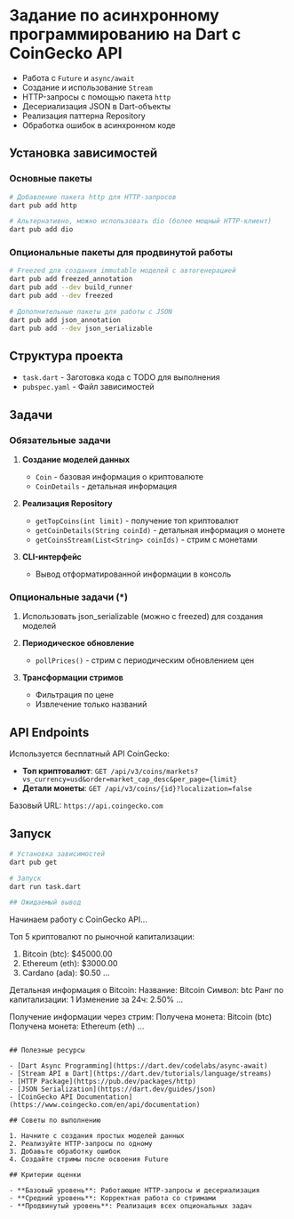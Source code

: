 # Задание по асинхронному программированию на Dart с CoinGecko API

- Работа с `Future` и `async/await`
- Создание и использование `Stream`
- HTTP-запросы с помощью пакета `http`
- Десериализация JSON в Dart-объекты
- Реализация паттерна Repository
- Обработка ошибок в асинхронном коде

## Установка зависимостей

### Основные пакеты

```bash
# Добавление пакета http для HTTP-запросов
dart pub add http

# Альтернативно, можно использовать dio (более мощный HTTP-клиент)
dart pub add dio
```

### Опциональные пакеты для продвинутой работы

```bash
# Freezed для создания immutable моделей с автогенерацией
dart pub add freezed_annotation
dart pub add --dev build_runner
dart pub add --dev freezed

# Дополнительные пакеты для работы с JSON
dart pub add json_annotation
dart pub add --dev json_serializable
```

## Структура проекта

- `task.dart` - Заготовка кода с TODO для выполнения
- `pubspec.yaml` - Файл зависимостей

## Задачи

### Обязательные задачи

1. **Создание моделей данных**
   - `Coin` - базовая информация о криптовалюте
   - `CoinDetails` - детальная информация

2. **Реализация Repository**
   - `getTopCoins(int limit)` - получение топ криптовалют
   - `getCoinDetails(String coinId)` - детальная информация о монете
   - `getCoinsStream(List<String> coinIds)` - стрим с монетами

3. **CLI-интерфейс**
   - Вывод отформатированной информации в консоль

### Опциональные задачи (*)
1. Использовать json_serializable (можно с freezed) для создания моделей

2. **Периодическое обновление**
   - `pollPrices()` - стрим с периодическим обновлением цен

3. **Трансформации стримов**
   - Фильтрация по цене
   - Извлечение только названий

## API Endpoints

Используется бесплатный API CoinGecko:

- **Топ криптовалют**: `GET /api/v3/coins/markets?vs_currency=usd&order=market_cap_desc&per_page={limit}`
- **Детали монеты**: `GET /api/v3/coins/{id}?localization=false`

Базовый URL: `https://api.coingecko.com`

## Запуск

```bash
# Установка зависимостей
dart pub get

# Запуск
dart run task.dart

## Ожидаемый вывод

```
Начинаем работу с CoinGecko API...

Топ 5 криптовалют по рыночной капитализации:
1. Bitcoin (btc): $45000.00
2. Ethereum (eth): $3000.00
3. Cardano (ada): $0.50
...

Детальная информация о Bitcoin:
Название: Bitcoin
Символ: btc
Ранг по капитализации: 1
Изменение за 24ч: 2.50%
...

Получение информации через стрим:
Получена монета: Bitcoin (btc)
Получена монета: Ethereum (eth)
...
```

## Полезные ресурсы

- [Dart Async Programming](https://dart.dev/codelabs/async-await)
- [Stream API в Dart](https://dart.dev/tutorials/language/streams)
- [HTTP Package](https://pub.dev/packages/http)
- [JSON Serialization](https://dart.dev/guides/json)
- [CoinGecko API Documentation](https://www.coingecko.com/en/api/documentation)

## Советы по выполнению

1. Начните с создания простых моделей данных
2. Реализуйте HTTP-запросы по одному
3. Добавьте обработку ошибок
4. Создайте стримы после освоения Future

## Критерии оценки

- **Базовый уровень**: Работающие HTTP-запросы и десериализация
- **Средний уровень**: Корректная работа со стримами
- **Продвинутый уровень**: Реализация всех опциональных задач
